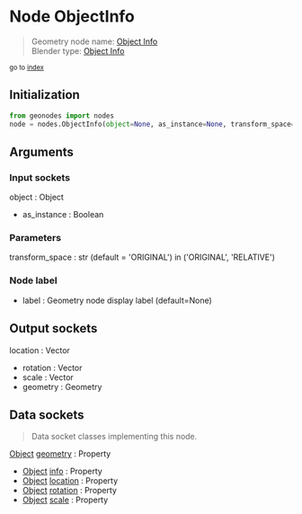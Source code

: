 
# Node ObjectInfo

> Geometry node name: [Object Info](https://docs.blender.org/manual/en/latest/modeling/geometry_nodes/material/object_info.html)<br>
  Blender type: [Object Info](https://docs.blender.org/api/current/bpy.types.GeometryNodeObjectInfo.html)
  
<sub>go to [index](/docs/index.md)</sub>

## Initialization

```python
from geonodes import nodes
node = nodes.ObjectInfo(object=None, as_instance=None, transform_space='ORIGINAL', label=None)
```



## Arguments


### Input sockets

object : Object
- as_instance : Boolean

### Parameters

transform_space : str (default = 'ORIGINAL') in ('ORIGINAL', 'RELATIVE')

### Node label

- label : Geometry node display label (default=None)

## Output sockets

location : Vector
- rotation : Vector
- scale : Vector
- geometry : Geometry

## Data sockets

> Data socket classes implementing this node.
  
[Object](/docs/sockets/Object.md) [geometry](/docs/sockets/Object.md#geometry) : Property
- [Object](/docs/sockets/Object.md) [info](/docs/sockets/Object.md#info) : Property
- [Object](/docs/sockets/Object.md) [location](/docs/sockets/Object.md#location) : Property
- [Object](/docs/sockets/Object.md) [rotation](/docs/sockets/Object.md#rotation) : Property
- [Object](/docs/sockets/Object.md) [scale](/docs/sockets/Object.md#scale) : Property
  
